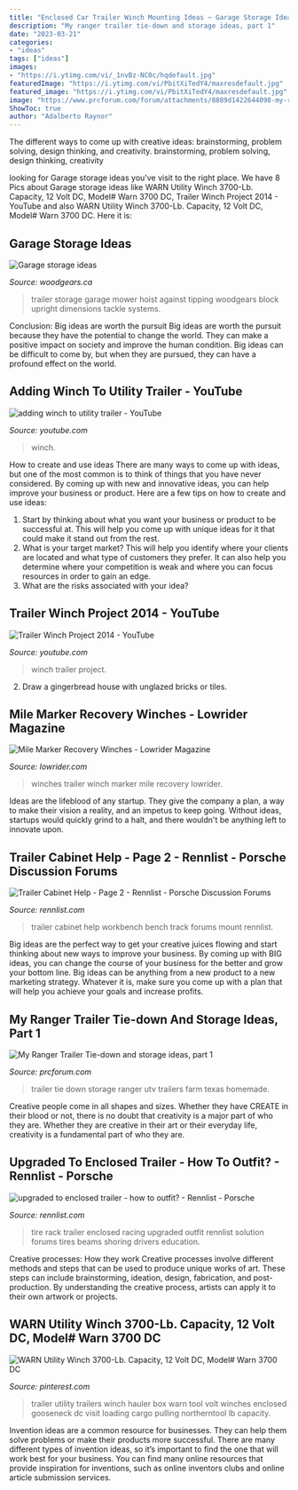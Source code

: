 ```yaml
---
title: "Enclosed Car Trailer Winch Mounting Ideas ~ Garage Storage Ideas"
description: "My ranger trailer tie-down and storage ideas, part 1"
date: "2023-03-21"
categories:
- "ideas"
tags: ["ideas"]
images:
- "https://i.ytimg.com/vi/_1nvBz-NC0c/hqdefault.jpg"
featuredImage: "https://i.ytimg.com/vi/PbitXiTedY4/maxresdefault.jpg"
featured_image: "https://i.ytimg.com/vi/PbitXiTedY4/maxresdefault.jpg"
image: "https://www.prcforum.com/forum/attachments/8889d1422644098-my-ranger-trailer-tie-down-storage-ideas-part-1-aaa-east-texas-trailers-14-ft-farm-utv-trailer-empty-front.jpg"
ShowToc: true
author: "Adalberto Raynor"
---
```



The different ways to come up with creative ideas: brainstorming, problem solving, design thinking, and creativity.
brainstorming, problem solving, design thinking, creativity

	

		
looking for Garage storage ideas you've visit to the right place. We have 8 Pics about Garage storage ideas like WARN Utility Winch 3700-Lb. Capacity, 12 Volt DC, Model# Warn 3700 DC, Trailer Winch Project 2014 - YouTube and also WARN Utility Winch 3700-Lb. Capacity, 12 Volt DC, Model# Warn 3700 DC. Here it is:
		
    
## Garage Storage Ideas

<img loading=lazy src="https://woodgears.ca/storage/trailer_tipping.jpg" onerror="this.onerror=null;this.src='https://tse1.mm.bing.net/th?id=OIP.eW_6AefyJGz3R-g4GLCvJgHaFY&amp;pid=15.1';" alt="Garage storage ideas">

_Source: woodgears.ca_

>trailer storage garage mower hoist against tipping woodgears block upright dimensions tackle systems. 

	

Conclusion: Big ideas are worth the pursuit
Big ideas are worth the pursuit because they have the potential to change the world. They can make a positive impact on society and improve the human condition. Big ideas can be difficult to come by, but when they are pursued, they can have a profound effect on the world.

    
## Adding Winch To Utility Trailer - YouTube

<img loading=lazy src="https://i.ytimg.com/vi/_1nvBz-NC0c/hqdefault.jpg" onerror="this.onerror=null;this.src='https://tse2.mm.bing.net/th?id=OIP._jdIjLnHfPUgzUrNEvoT9gHaFj&amp;pid=15.1';" alt="adding winch to utility trailer - YouTube">

_Source: youtube.com_

>winch. 

	

How to create and use ideas
There are many ways to come up with ideas, but one of the most common is to think of things that you have never considered. By coming up with new and innovative ideas, you can help improve your business or product. Here are a few tips on how to create and use ideas: 
1. Start by thinking about what you want your business or product to be successful at. This will help you come up with unique ideas for it that could make it stand out from the rest. 
2. What is your target market? This will help you identify where your clients are located and what type of customers they prefer. It can also help you determine where your competition is weak and where you can focus resources in order to gain an edge. 
3. What are the risks associated with your idea?

    
## Trailer Winch Project 2014 - YouTube

<img loading=lazy src="https://i.ytimg.com/vi/PbitXiTedY4/maxresdefault.jpg" onerror="this.onerror=null;this.src='https://tse2.mm.bing.net/th?id=OIP.6TNcqpQLAidVhsl3WV1N4QHaEK&amp;pid=15.1';" alt="Trailer Winch Project 2014 - YouTube">

_Source: youtube.com_

>winch trailer project. 

	

2. Draw a gingerbread house with unglazed bricks or tiles.

    
## Mile Marker Recovery Winches - Lowrider Magazine

<img loading=lazy src="http://st.lowrider.com/uploads/sites/7/2013/10/mile-marker-recovery-winches-trailer-02.jpg" onerror="this.onerror=null;this.src='https://tse4.mm.bing.net/th?id=OIP.AIhVM-AYGxJNAyQwrVxeIgHaFj&amp;pid=15.1';" alt="Mile Marker Recovery Winches - Lowrider Magazine">

_Source: lowrider.com_

>winches trailer winch marker mile recovery lowrider. 

	

Ideas are the lifeblood of any startup. They give the company a plan, a way to make their vision a reality, and an impetus to keep going. Without ideas, startups would quickly grind to a halt, and there wouldn't be anything left to innovate upon.

    
## Trailer Cabinet Help - Page 2 - Rennlist - Porsche Discussion Forums

<img loading=lazy src="https://rennlist.com/forums/attachments/racing-and-drivers-education-forum/609510d1329767738-trailer-cabinet-help-workbench-finished.jpg" onerror="this.onerror=null;this.src='https://tse1.mm.bing.net/th?id=OIP.I57yCKKMTy-ykJPSXiPKRgHaFi&amp;pid=15.1';" alt="Trailer Cabinet Help - Page 2 - Rennlist - Porsche Discussion Forums">

_Source: rennlist.com_

>trailer cabinet help workbench bench track forums mount rennlist. 

	

Big ideas are the perfect way to get your creative juices flowing and start thinking about new ways to improve your business. By coming up with BIG ideas, you can change the course of your business for the better and grow your bottom line. Big ideas can be anything from a new product to a new marketing strategy. Whatever it is, make sure you come up with a plan that will help you achieve your goals and increase profits.

    
## My Ranger Trailer Tie-down And Storage Ideas, Part 1

<img loading=lazy src="https://www.prcforum.com/forum/attachments/8889d1422644098-my-ranger-trailer-tie-down-storage-ideas-part-1-aaa-east-texas-trailers-14-ft-farm-utv-trailer-empty-front.jpg" onerror="this.onerror=null;this.src='https://tse3.mm.bing.net/th?id=OIP.TjRA8BlZAUtmFzyizlUhCAHaEK&amp;pid=15.1';" alt="My Ranger Trailer Tie-down and storage ideas, part 1">

_Source: prcforum.com_

>trailer tie down storage ranger utv trailers farm texas homemade. 

	

Creative people come in all shapes and sizes. Whether they have CREATE in their blood or not, there is no doubt that creativity is a major part of who they are. Whether they are creative in their art or their everyday life, creativity is a fundamental part of who they are.

    
## Upgraded To Enclosed Trailer - How To Outfit? - Rennlist - Porsche

<img loading=lazy src="https://rennlist.com/forums/attachments/racing-and-drivers-education-forum/765457d1380384730-upgraded-to-enclosed-trailer-how-to-outfit-image.jpg" onerror="this.onerror=null;this.src='https://tse3.mm.bing.net/th?id=OIP.GV89F-BBBJ2CeOe89w6cIgHaFj&amp;pid=15.1';" alt="upgraded to enclosed trailer - how to outfit? - Rennlist - Porsche">

_Source: rennlist.com_

>tire rack trailer enclosed racing upgraded outfit rennlist solution forums tires beams shoring drivers education. 

	

Creative processes: How they work
Creative processes involve different methods and steps that can be used to produce unique works of art. These steps can include brainstorming, ideation, design, fabrication, and post-production. By understanding the creative process, artists can apply it to their own artwork or projects.

    
## WARN Utility Winch 3700-Lb. Capacity, 12 Volt DC, Model# Warn 3700 DC

<img loading=lazy src="https://i.pinimg.com/originals/3b/12/45/3b1245bdcfa1b56f582f38803cb68fd6.jpg" onerror="this.onerror=null;this.src='https://tse3.mm.bing.net/th?id=OIP.37zgqPXU9K_FlcS7Lk8wOAHaHa&amp;pid=15.1';" alt="WARN Utility Winch 3700-Lb. Capacity, 12 Volt DC, Model# Warn 3700 DC">

_Source: pinterest.com_

>trailer utility trailers winch hauler box warn tool volt winches enclosed gooseneck dc visit loading cargo pulling northerntool lb capacity. 

	

Invention ideas are a common resource for businesses. They can help them solve problems or make their products more successful. There are many different types of invention ideas, so it’s important to find the one that will work best for your business. You can find many online resources that provide inspiration for inventions, such as online inventors clubs and online article submission services.

